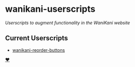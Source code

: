 # wanikani-userscripts

_Userscripts to augment functionality in the WaniKani website_

## Current Userscripts

- [wanikani-reorder-buttons](wanikani-reorder/README.md)

[:heart:](https://github.com/loksonarius/wanikani-userscripts)
